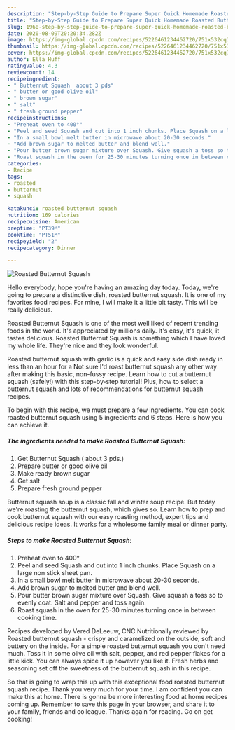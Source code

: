 ```yaml
---
description: "Step-by-Step Guide to Prepare Super Quick Homemade Roasted Butternut Squash"
title: "Step-by-Step Guide to Prepare Super Quick Homemade Roasted Butternut Squash"
slug: 1960-step-by-step-guide-to-prepare-super-quick-homemade-roasted-butternut-squash
date: 2020-08-09T20:20:34.282Z
image: https://img-global.cpcdn.com/recipes/5226461234462720/751x532cq70/roasted-butternut-squash-recipe-main-photo.jpg
thumbnail: https://img-global.cpcdn.com/recipes/5226461234462720/751x532cq70/roasted-butternut-squash-recipe-main-photo.jpg
cover: https://img-global.cpcdn.com/recipes/5226461234462720/751x532cq70/roasted-butternut-squash-recipe-main-photo.jpg
author: Ella Huff
ratingvalue: 4.3
reviewcount: 14
recipeingredient:
- " Butternut Squash  about 3 pds"
- " butter or good olive oil"
- " brown sugar"
- " salt"
- " fresh ground pepper"
recipeinstructions:
- "Preheat oven to 400°"
- "Peel and seed Squash and cut into 1 inch chunks. Place Squash on a large non stick sheet pan."
- "In a small bowl melt butter in microwave about 20-30 seconds."
- "Add brown sugar to melted butter and blend well."
- "Pour butter brown sugar mixture over Squash. Give squash a toss so to evenly coat. Salt and pepper and toss again."
- "Roast squash in the oven for 25-30 minutes turning once in between cooking time."
categories:
- Recipe
tags:
- roasted
- butternut
- squash

katakunci: roasted butternut squash 
nutrition: 169 calories
recipecuisine: American
preptime: "PT39M"
cooktime: "PT51M"
recipeyield: "2"
recipecategory: Dinner

---
```



![Roasted Butternut Squash](https://img-global.cpcdn.com/recipes/5226461234462720/751x532cq70/roasted-butternut-squash-recipe-main-photo.jpg)

Hello everybody, hope you're having an amazing day today. Today, we're going to prepare a distinctive dish, roasted butternut squash. It is one of my favorites food recipes. For mine, I will make it a little bit tasty. This will be really delicious.

Roasted Butternut Squash is one of the most well liked of recent trending foods in the world. It's appreciated by millions daily. It's easy, it's quick, it tastes delicious. Roasted Butternut Squash is something which I have loved my whole life. They're nice and they look wonderful.

Roasted butternut squash with garlic is a quick and easy side dish ready in less than an hour for a Not sure I&#39;d roast butternut squash any other way after making this basic, non-fussy recipe. Learn how to cut a butternut squash (safely!) with this step-by-step tutorial! Plus, how to select a butternut squash and lots of recommendations for butternut squash recipes.


To begin with this recipe, we must prepare a few ingredients. You can cook roasted butternut squash using 5 ingredients and 6 steps. Here is how you can achieve it.

<!--inarticleads1-->

##### The ingredients needed to make Roasted Butternut Squash:

1. Get  Butternut Squash ( about 3 pds.)
1. Prepare  butter or good olive oil
1. Make ready  brown sugar
1. Get  salt
1. Prepare  fresh ground pepper


Butternut squash soup is a classic fall and winter soup recipe. But today we&#39;re roasting the butternut squash, which gives so. Learn how to prep and cook butternut squash with our easy roasting method, expert tips and delicious recipe ideas. It works for a wholesome family meal or dinner party. 

<!--inarticleads2-->

##### Steps to make Roasted Butternut Squash:

1. Preheat oven to 400°
1. Peel and seed Squash and cut into 1 inch chunks. Place Squash on a large non stick sheet pan.
1. In a small bowl melt butter in microwave about 20-30 seconds.
1. Add brown sugar to melted butter and blend well.
1. Pour butter brown sugar mixture over Squash. Give squash a toss so to evenly coat. Salt and pepper and toss again.
1. Roast squash in the oven for 25-30 minutes turning once in between cooking time.


Recipes developed by Vered DeLeeuw, CNC Nutritionally reviewed by Roasted butternut squash - crispy and caramelized on the outside, soft and buttery on the inside. For a simple roasted butternut squash you don&#39;t need much. Toss it in some olive oil with salt, pepper, and red pepper flakes for a little kick. You can always spice it up however you like it. Fresh herbs and seasoning set off the sweetness of the butternut squash in this recipe. 

So that is going to wrap this up with this exceptional food roasted butternut squash recipe. Thank you very much for your time. I am confident you can make this at home. There is gonna be more interesting food at home recipes coming up. Remember to save this page in your browser, and share it to your family, friends and colleague. Thanks again for reading. Go on get cooking!
